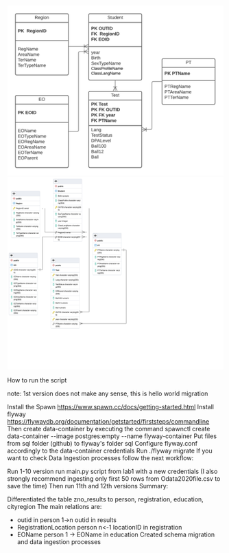 ![Image alt](https://github.com/YuliaChornenko/db_lab2/blob/main/Logical.png)
![Image alt](https://github.com/YuliaChornenko/db_lab2/blob/main/Physical(1).png)

How to run the script

note: 1st version does not make any sense, this is hello world migration

Install the Spawn https://www.spawn.cc/docs/getting-started.html
Install flyway https://flywaydb.org/documentation/getstarted/firststeps/commandline
Then create data-container by executing the command spawnctl create data-container --image postgres:empty --name flyway-container
Put files from sql folder (github) to flyway's folder sql
Configure flyway.conf accordingly to the data-container credentials
Run ./flyway migrate
If you want to check Data Ingestion processes follow the next workflow:

Run 1-10 version
run main.py script from lab1 with a new credentials (I also strongly recommend ingesting only first 50 rows from Odata2020file.csv to save the time)
Then run 11th and 12th versions
Summary:

Differentiated the table zno_results to person, registration, education, cityregion
The main relations are:
* outid in person 1->n outid in results
* RegistrationLocation person n<-1 locationID in registration
* EOName person 1 -> EOName in education
Created schema migration and data ingestion processes

